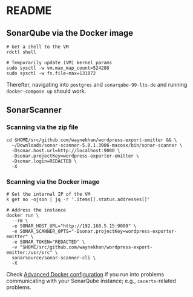 # README

## SonarQube via the Docker image

```text
# Get a shell to the VM
rdctl shell

# Temporarily update (VM) kernel params
sudo sysctl -w vm.max_map_count=524288
sudo sysctl -w fs.file-max=131072
```

Therefter, navigating into `postgres` and `sonarqube-99-lts-de` and running `docker-compose up` should work.

## SonarScanner

### Scanning via the zip file

```text
cd $HOME/src/github.com/waynekhan/wordpress-export-emitter && \
  ~/Downloads/sonar-scanner-5.0.1.3006-macosx/bin/sonar-scanner \
  -Dsonar.host.url=http://localhost:9000 \
  -Dsonar.projectKey=wordpress-exporter-emitter \
  -Dsonar.login=REDACTED \
  -X
```

### Scanning via the Docker image

```text
# Get the internal IP of the VM
k get no -ojson | jq -r '.items[].status.addresses[]'

# Address the instance
docker run \
  --rm \
  -e SONAR_HOST_URL="http://192.168.5.15:9000" \
  -e SONAR_SCANNER_OPTS="-Dsonar.projectKey=wordpress-exporter-emitter" \
  -e SONAR_TOKEN="REDACTED" \
  -v "$HOME/src/github.com/waynekhan/wordpress-export-emitter:/usr/src" \
  sonarsource/sonar-scanner-cli \
  -X
```

Check [Advanced Docker configuration](https://docs.sonarsource.com/sonarqube/9.9/analyzing-source-code/scanners/sonarscanner/#advanced-docker-configuration) if you run into problems communicating with your SonarQube instance; e.g., `cacerts`-related problems.
